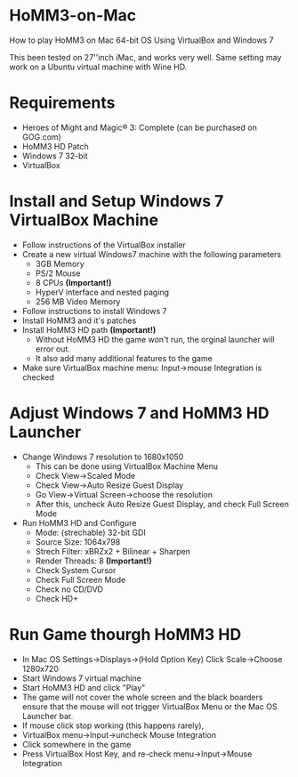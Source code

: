 # HoMM3-on-Mac
How to play HoMM3 on Mac 64-bit OS
Using VirtualBox and Windows 7

This been tested on 27''inch iMac, and works very well.
Same setting may work on a Ubuntu virtual machine with Wine HD.

# Requirements
- Heroes of Might and Magic® 3: Complete (can be purchased on GOG.com)
- HoMM3 HD Patch
- Windows 7 32-bit
- VirtualBox

# Install and Setup Windows 7 VirtualBox Machine 
- Follow instructions of the VirtualBox installer
- Create a new virtual Windows7 machine with the following parameters
  - 3GB Memory
  - PS/2 Mouse
  - 8 CPUs **(Important!)**
  - HyperV interface and nested paging
  - 256 MB Video Memory
- Follow instructions to install Windows 7
- Install HoMM3 and it's patches
- Install HoMM3 HD path **(Important!)**
  - Without HoMM3 HD the game won't run, the orginal launcher will error out.
  - It also add many additional features to the game
- Make sure VirtualBox machine menu: Input->mouse Integration is checked

# Adjust Windows 7 and HoMM3 HD Launcher
- Change Windows 7 resolution to 1680x1050
  - This can be done using VirtualBox Machine Menu
  - Check View->Scaled Mode
  - Check View->Auto Resize Guest Display
  - Go View->Virtual Screen->choose the resolution
  - After this, uncheck Auto Resize Guest Display, and check Full Screen Mode
- Run HoMM3 HD and Configure
  - Mode: (strechable) 32-bit GDI
  - Source Size: 1064x798
  - Strech Filter: xBRZx2 + Bilinear + Sharpen
  - Render Threads: 8 **(Important!)**
  - Check System Cursor
  - Check Full Screen Mode
  - Check no CD/DVD
  - Check HD+
 
 # Run Game thourgh HoMM3 HD
 - In Mac OS Settings->Displays->(Hold Option Key) Click Scale->Choose 1280x720
 - Start Windows 7 virtual machine
 - Start HoMM3 HD and click "Play"
 - The game will not cover the whole screen and the black boarders ensure that the mouse will not trigger VirtualBox Menu or the Mac OS Launcher bar.
 - If mouse click stop working (this happens rarely),
  - VirtualBox menu->Input->uncheck Mouse Integration
  - Click somewhere in the game
  - Press VirtualBox Host Key, and re-check menu->Input->Mouse Integration
